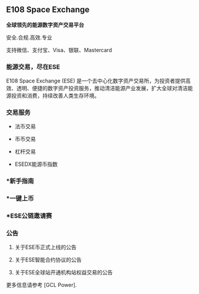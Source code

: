 ## E108 Space Exchange

**全球领先的能源数字资产交易平台**

安全.合规.高效.专业

支持微信、支付宝、Visa、银联、Mastercard


### 能源交易，尽在ESE

E108 Space Exchange (ESE) 是一个去中心化数字资产交易所，为投资者提供高效、透明、便捷的数字资产投资服务，推动清洁能源产业发展，扩大全球对清洁能源投资和消费，持续改善人类生存环境。


### 交易服务

- 法币交易

- 币币交易

- 杠杆交易

- ESEDX能源币指数




### *新手指南

### *一键上币

### *ESE公链邀请赛




### 公告

1. 关于ESE币正式上线的公告

2. 关于ESE智能合约协议的公告

3. 关于ESE全球站开通机构站权益交易的公告




更多信息请参考 [GCL Power].

